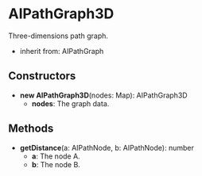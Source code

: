 # AIPathGraph3D

Three-dimensions path graph.
- inherit from: AIPathGraph
## Constructors
* **new AIPathGraph3D**(nodes: Map): AIPathGraph3D   
  * **nodes**: The graph data.
## Methods
* **getDistance**(a: AIPathNode, b: AIPathNode): number   
  * **a**: The node A.
  * **b**: The node B.
